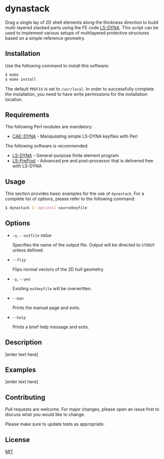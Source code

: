 # dynastack

Drag a single lay of 2D shell elements along the thickness direction to build multi-layered stacked parts using the FE code [LS-DYNA](https://www.lstc.com/products/ls-dyna).  This script can be used to implement various setups of multilayered protective structures based on a simple reference geometry.



## Installation

Use the following command to install this software:

```bash
$ make
$ make install
```

The default `PREFIX` is set to `/usr/local`.  In order to successfully complete the installation, you need to have write permissions for the installation location.



## Requirements

The following Perl modules are mandatory:

+ [CAE::DYNA](https://github.com/mboljen/cae-dyna-perl) - Manipulating simple LS-DYNA keyfiles with Perl

The following software is recommended:

+ [LS-DYNA](https://www.lstc.com/products/ls-dyna) - General-purpose finite element program
+ [LS-PrePost](https://www.lstc.com/products/ls-prepost) - Advanced pre and post-processor that is delivered free with LS-DYNA



## Usage

This section provides basic examples for the use of `dynastack`.  For a complete list of options, please refer to the following command:

```bash
$ dynastack [--options] sourcekeyfile
```


## Options

+ `-o`, `--outfile` _value_

  Specifies the name of the output file.  Output will be directed to `STDOUT` unless defined.

+ `--flip`

  Flips normal vectors of the 2D hull geometry.

+ `-y`, `--yes`

  Existing `outkeyfile` will be overwritten.

+ `--man`

  Prints the manual page and exits.

+ `--help`

  Prints a brief help message and exits.



## Description

[enter text here]



## Examples

[enter text here]



## Contributing

Pull requests are welcome. For major changes, please open an issue first to discuss what you would like to change.

Please make sure to update tests as appropriate.



## License

[MIT](https://choosealicense.com/licenses/mit/)
